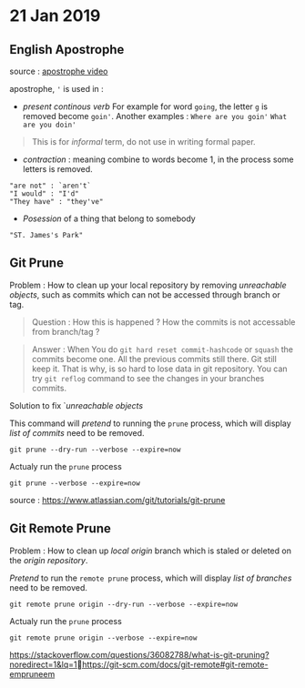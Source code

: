 # 21 Jan 2019

## English Apostrophe

source : [apostrophe video](https://www.youtube.com/watch?v=LzzJHwmQ_Oc)

apostrophe, `'` is used in :
- *present continous verb*
For example for word `going`, the letter `g` is removed become `goin'`.
Another examples :
`Where are you goin'`
`What are you doin'`

> This is for *informal* term, do not use in writing formal paper.

- *contraction* : meaning combine to words become 1, in the process some letters is removed.
```
"are not" : `aren't`
"I would" : "I'd"
"They have" : "they've"
```

- *Posession* of a thing that belong to somebody
```
"ST. James's Park"
```

## Git Prune

Problem : How to clean up your local repository by removing *unreachable objects*, such as commits which can not be accessed through branch or tag.

> Question : How this is happened ? How the commits is not accessable from branch/tag ?

> Answer : When You do `git hard reset commit-hashcode` or `squash` the commits become one. All the previous commits still there. Git still keep it. That is why, is so hard to lose data in git repository. You can try `git reflog` command to see the changes in your branches commits.

Solution to fix `*unreachable objects* 

This command will *pretend* to running the `prune` process, which will display *list of commits* need to be removed.
```
git prune --dry-run --verbose --expire=now
```

Actualy run the `prune` process
```
git prune --verbose --expire=now
```

source : https://www.atlassian.com/git/tutorials/git-prune

## Git Remote Prune

Problem : How to clean up *local origin* branch which is staled or deleted on the *origin repository*.

*Pretend* to run the `remote prune` process, which will display *list of branches* need to be removed.
```
git remote prune origin --dry-run --verbose --expire=now
```

Actualy run the `prune` process
```
git remote prune origin --verbose --expire=now
```

https://stackoverflow.com/questions/36082788/what-is-git-pruning?noredirect=1&lq=1https://git-scm.com/docs/git-remote#git-remote-empruneem



